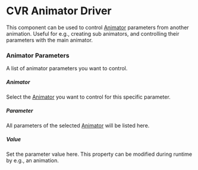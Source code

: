 # CVR Animator Driver <div class="whitelisted" data-list="AP"></div>
This component can be used to control [Animator](https://docs.unity3d.com/ScriptReference/Animator.html) parameters from
another animation. Useful for e.g., creating sub animators, and controlling their parameters with the main animator.

### Animator Parameters
A list of animator parameters you want to control.

##### Animator
Select the [Animator](https://docs.unity3d.com/ScriptReference/Animator.html) you want to control for this specific parameter.

##### Parameter
All parameters of the selected [Animator](https://docs.unity3d.com/ScriptReference/Animator.html) will be listed here.

##### Value
Set the parameter value here. This property can be modified during runtime by e.g., an animation.
